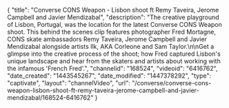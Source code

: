 {
    "title": "Converse CONS Weapon - Lisbon shoot ft Remy Taveira, Jerome Campbell and Javier Mendizabal",
    "description": "The creative playground of Lisbon, Portugal, was the location for the latest Converse CONS Weapon shoot. This behind the scenes clip features photographer Fred Mortagne, CONS skate ambassadors Remy Taveira, Jerome Campbell and Javier Mendizabal alongside artists Ilk, AKA Corleone and Sam Taylor.\n\nGet a glimpse into the creative process of the shoot; how Fred captured Lisbon's unique landscape and hear from the skaters and artists about working with the infamous 'French Fred'.",
    "channelid": "168524",
    "videoid": "6416762",
    "date_created": "1443545267",
    "date_modified": "1447378292",
    "type": "captivate",
    "layout": "channelVideo",
    "url": "\/converse\/converse-cons-weapon-lisbon-shoot-ft-remy-taveira-jerome-campbell-and-javier-mendizabal\/168524-6416762"
}